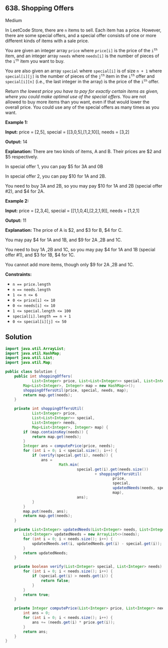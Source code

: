 ## 638\. Shopping Offers

Medium

In LeetCode Store, there are `n` items to sell. Each item has a price. However, there are some special offers, and a special offer consists of one or more different kinds of items with a sale price.

You are given an integer array `price` where `price[i]` is the price of the <code>i<sup>th</sup></code> item, and an integer array `needs` where `needs[i]` is the number of pieces of the <code>i<sup>th</sup></code> item you want to buy.

You are also given an array `special` where `special[i]` is of size `n + 1` where `special[i][j]` is the number of pieces of the <code>j<sup>th</sup></code> item in the <code>i<sup>th</sup></code> offer and `special[i][n]` (i.e., the last integer in the array) is the price of the <code>i<sup>th</sup></code> offer.

Return _the lowest price you have to pay for exactly certain items as given, where you could make optimal use of the special offers_. You are not allowed to buy more items than you want, even if that would lower the overall price. You could use any of the special offers as many times as you want.

**Example 1:**

**Input:** price = [2,5], special = \[\[3,0,5],[1,2,10]], needs = [3,2]

**Output:** 14

**Explanation:** There are two kinds of items, A and B. Their prices are $2 and $5 respectively. 

In special offer 1, you can pay $5 for 3A and 0B 

In special offer 2, you can pay $10 for 1A and 2B. 

You need to buy 3A and 2B, so you may pay $10 for 1A and 2B (special offer #2), and $4 for 2A.

**Example 2:**

**Input:** price = [2,3,4], special = \[\[1,1,0,4],[2,2,1,9]], needs = [1,2,1]

**Output:** 11

**Explanation:** The price of A is $2, and $3 for B, $4 for C. 

You may pay $4 for 1A and 1B, and $9 for 2A ,2B and 1C. 

You need to buy 1A ,2B and 1C, so you may pay $4 for 1A and 1B (special offer #1), and $3 for 1B, $4 for 1C. 

You cannot add more items, though only $9 for 2A ,2B and 1C.

**Constraints:**

*   `n == price.length`
*   `n == needs.length`
*   `1 <= n <= 6`
*   `0 <= price[i] <= 10`
*   `0 <= needs[i] <= 10`
*   `1 <= special.length <= 100`
*   `special[i].length == n + 1`
*   `0 <= special[i][j] <= 50`

## Solution

```java
import java.util.ArrayList;
import java.util.HashMap;
import java.util.List;
import java.util.Map;

public class Solution {
    public int shoppingOffers(
            List<Integer> price, List<List<Integer>> special, List<Integer> needs) {
        Map<List<Integer>, Integer> map = new HashMap<>();
        shoppingOffersUtil(price, special, needs, map);
        return map.get(needs);
    }

    private int shoppingOffersUtil(
            List<Integer> price,
            List<List<Integer>> special,
            List<Integer> needs,
            Map<List<Integer>, Integer> map) {
        if (map.containsKey(needs)) {
            return map.get(needs);
        }
        Integer ans = computePrice(price, needs);
        for (int i = 0; i < special.size(); i++) {
            if (verify(special.get(i), needs)) {
                ans =
                        Math.min(
                                special.get(i).get(needs.size())
                                        + shoppingOffersUtil(
                                                price,
                                                special,
                                                updatedNeeds(needs, special.get(i)),
                                                map),
                                ans);
            }
        }
        map.put(needs, ans);
        return map.get(needs);
    }

    private List<Integer> updatedNeeds(List<Integer> needs, List<Integer> special) {
        List<Integer> updatedNeeds = new ArrayList<>(needs);
        for (int i = 0; i < needs.size(); i++) {
            updatedNeeds.set(i, updatedNeeds.get(i) - special.get(i));
        }
        return updatedNeeds;
    }

    private boolean verify(List<Integer> special, List<Integer> needs) {
        for (int i = 0; i < needs.size(); i++) {
            if (special.get(i) > needs.get(i)) {
                return false;
            }
        }
        return true;
    }

    private Integer computePrice(List<Integer> price, List<Integer> needs) {
        int ans = 0;
        for (int i = 0; i < needs.size(); i++) {
            ans += (needs.get(i) * price.get(i));
        }
        return ans;
    }
}
```